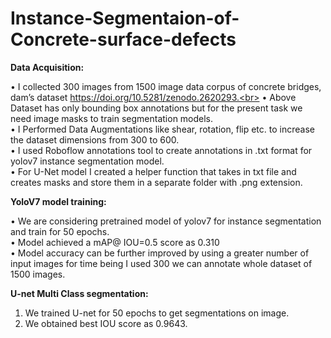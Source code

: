 # Instance-Segmentaion-of-Concrete-surface-defects
**Data Acquisition:**

•	I collected 300 images from 1500 image data corpus of concrete bridges, dam’s dataset  https://doi.org/10.5281/zenodo.2620293.<br>
•	Above Dataset has only bounding box annotations but for the present task we need image masks to train segmentation models.<br>
•	I Performed Data Augmentations like shear, rotation, flip etc. to increase the dataset dimensions from 300 to 600.<br>
•	I used Roboflow annotations tool to create annotations in .txt format for yolov7 instance segmentation model.<br>
•	For U-Net model I created a helper function that takes in txt file and creates masks and store them in a separate folder with .png extension.<br>

**YoloV7 model training:**

•	We are considering pretrained model of yolov7 for instance segmentation and train for 50 epochs.<br>
•	Model achieved a mAP@ IOU=0.5 score as 0.310 <br>
•	Model accuracy can be further improved by using a greater number of input images for time being I used 300 we can annotate whole dataset of 1500 images.<br>

**U-net Multi Class segmentation:**

1) We trained U-net for 50 epochs to get segmentations on image.
2) We obtained best IOU score as 0.9643.
